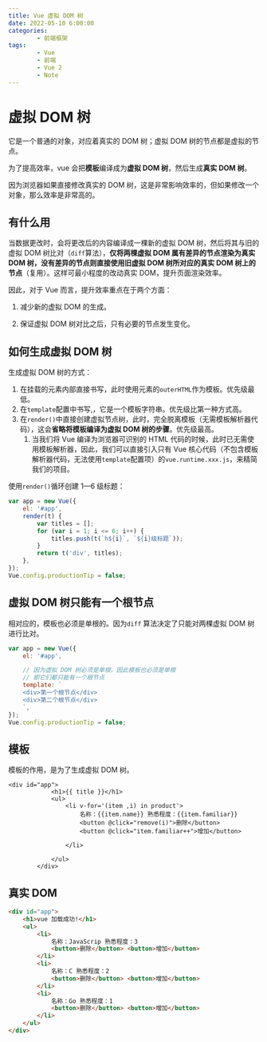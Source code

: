 ```yaml
---
title: Vue 虚拟 DOM 树
date: 2022-05-10 6:00:00
categories:
        - 前端框架
tags:
        - Vue
        - 前端
        - Vue 2
        - Note
---
```


# 虚拟 DOM 树

它是一个普通的对象，对应着真实的 DOM 树；虚拟 DOM 树的节点都是虚拟的节点。

为了提高效率，vue 会把**模板**编译成为**虚拟 DOM 树**，然后生成**真实 DOM 树**。

因为浏览器如果直接修改真实的 DOM 树，这是非常影响效率的，但如果修改一个对象，那么效率是非常高的。

## 有什么用

当数据更改时，会将更改后的内容编译成一棵新的虚拟 DOM 树，然后将其与旧的虚拟 DOM 树比对（`diff`算法），**仅将两棵虚拟 DOM 属有差异的节点渲染为真实 DOM 树，没有差异的节点则直接使用旧虚拟 DOM 树所对应的真实 DOM 树上的节点**（复用）。这样可最小程度的改动真实 DOM，提升页面渲染效率。

因此，对于 Vue 而言，提升效率重点在于两个方面：

1. 减少新的虚拟 DOM 的生成。

2. 保证虚拟 DOM 树对比之后，只有必要的节点发生变化。

## 如何生成虚拟 DOM 树

生成虚拟 DOM 树的方式：

1. 在挂载的元素内部直接书写，此时使用元素的`outerHTML`作为模板。优先级最低。
2. 在`template`配置中书写,，它是一个模板字符串。优先级比第一种方式高。
3. 在`render()`中直接创建虚拟节点树，此时，完全脱离模板（无需模板解析器代码），这会**省略将模板编译为虚拟 DOM 树的步骤**。优先级最高。
   1. 当我们将 Vue 编译为浏览器可识别的 HTML 代码的时候，此时已无需使用模板解析器，因此，我们可以直接引入只有 Vue 核心代码（不包含模板解析器代码，无法使用`template`配置项）的`vue.runtime.xxx.js`，来精简我们的项目。


使用`render()`循环创建 1—6 级标题：

```js
var app = new Vue({
	el: '#app',
	render(t) {
		var titles = [];
		for (var i = 1; i <= 6; i++) {
			titles.push(t(`h${i}`, `${i}级标题`));
		}
		return t('div', titles);
	},
});
Vue.config.productionTip = false;
```

## 虚拟 DOM 树只能有一个根节点

相对应的，模板也必须是单根的。因为`diff` 算法决定了只能对两棵虚拟 DOM 树进行比对。

```js
var app = new Vue({
	el: '#app',

	// 因为虚拟 DOM 树必须是单根，因此模板也必须是单根
	// 即它们都只能有一个根节点
	template: `
    <div>第一个根节点</div>
    <div>第二个根节点</div>
    `,
});
Vue.config.productionTip = false;
```

## 模板

模板的作用，是为了生成虚拟 DOM 树。

```vue
<div id="app">
            <h1>{{ title }}</h1>
            <ul>
                <li v-for='(item ,i) in product'>
                    名称：{{item.name}} 熟悉程度：{{item.familiar}}
                    <button @click="remove(i)">删除</button>
                    <button @click="item.familiar++">增加</button>

                </li>

            </ul>
        </div>
```

## 真实 DOM

```html
<div id="app">
	<h1>vue 加载成功!</h1>
	<ul>
		<li>
			名称：JavaScrip 熟悉程度：3
			<button>删除</button> <button>增加</button>
		</li>
		<li>
			名称：C 熟悉程度：2
			<button>删除</button> <button>增加</button>
		</li>
		<li>
			名称：Go 熟悉程度：1
			<button>删除</button> <button>增加</button>
		</li>
	</ul>
</div>
```
